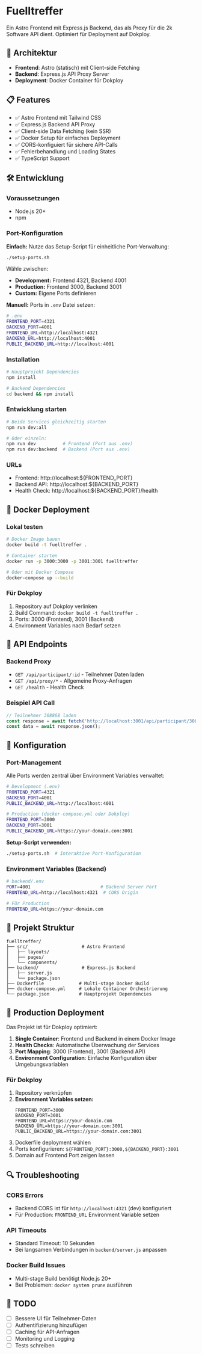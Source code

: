 # Fuelltreffer

Ein Astro Frontend mit Express.js Backend, das als Proxy für die 2k Software API dient. Optimiert für Deployment auf Dokploy.

## 🚀 Architektur

- **Frontend**: Astro (statisch) mit Client-side Fetching
- **Backend**: Express.js API Proxy Server  
- **Deployment**: Docker Container für Dokploy

## 📋 Features

- ✅ Astro Frontend mit Tailwind CSS
- ✅ Express.js Backend API Proxy
- ✅ Client-side Data Fetching (kein SSR)
- ✅ Docker Setup für einfaches Deployment
- ✅ CORS-konfiguiert für sichere API-Calls
- ✅ Fehlerbehandlung und Loading States
- ✅ TypeScript Support

## 🛠️ Entwicklung

### Voraussetzungen

- Node.js 20+
- npm

### Port-Konfiguration

**Einfach:** Nutze das Setup-Script für einheitliche Port-Verwaltung:

```bash
./setup-ports.sh
```

Wähle zwischen:
- **Development:** Frontend 4321, Backend 4001
- **Production:** Frontend 3000, Backend 3001  
- **Custom:** Eigene Ports definieren

**Manuell:** Ports in `.env` Datei setzen:

```bash
# .env
FRONTEND_PORT=4321
BACKEND_PORT=4001
FRONTEND_URL=http://localhost:4321
BACKEND_URL=http://localhost:4001
PUBLIC_BACKEND_URL=http://localhost:4001
```

### Installation

```bash
# Hauptprojekt Dependencies
npm install

# Backend Dependencies  
cd backend && npm install
```

### Entwicklung starten

```bash
# Beide Services gleichzeitig starten
npm run dev:all

# Oder einzeln:
npm run dev          # Frontend (Port aus .env)
npm run dev:backend  # Backend (Port aus .env)
```

### URLs

- Frontend: http://localhost:${FRONTEND_PORT}
- Backend API: http://localhost:${BACKEND_PORT}
- Health Check: http://localhost:${BACKEND_PORT}/health

## 🐳 Docker Deployment

### Lokal testen

```bash
# Docker Image bauen
docker build -t fuelltreffer .

# Container starten
docker run -p 3000:3000 -p 3001:3001 fuelltreffer

# Oder mit Docker Compose
docker-compose up --build
```

### Für Dokploy

1. Repository auf Dokploy verlinken
2. Build Command: `docker build -t fuelltreffer .`
3. Ports: 3000 (Frontend), 3001 (Backend)
4. Environment Variables nach Bedarf setzen

## 📡 API Endpoints

### Backend Proxy

- `GET /api/participant/:id` - Teilnehmer Daten laden
- `GET /api/proxy/*` - Allgemeine Proxy-Anfragen
- `GET /health` - Health Check

### Beispiel API Call

```javascript
// Teilnehmer 308868 laden
const response = await fetch('http://localhost:3001/api/participant/308868');
const data = await response.json();
```

## 🔧 Konfiguration

### Port-Management

Alle Ports werden zentral über Environment Variables verwaltet:

```bash
# Development (.env)
FRONTEND_PORT=4321
BACKEND_PORT=4001
PUBLIC_BACKEND_URL=http://localhost:4001

# Production (docker-compose.yml oder Dokploy)
FRONTEND_PORT=3000
BACKEND_PORT=3001
PUBLIC_BACKEND_URL=https://your-domain.com:3001
```

**Setup-Script verwenden:**
```bash
./setup-ports.sh  # Interaktive Port-Konfiguration
```

### Environment Variables (Backend)

```bash
# backend/.env
PORT=4001                          # Backend Server Port
FRONTEND_URL=http://localhost:4321  # CORS Origin

# Für Production
FRONTEND_URL=https://your-domain.com
```

## 📁 Projekt Struktur

```
fuelltreffer/
├── src/                    # Astro Frontend
│   ├── layouts/
│   ├── pages/
│   └── components/
├── backend/                # Express.js Backend
│   ├── server.js
│   └── package.json
├── Dockerfile             # Multi-stage Docker Build
├── docker-compose.yml     # Lokale Container Orchestrierung
└── package.json           # Hauptprojekt Dependencies
```

## 🚀 Production Deployment

Das Projekt ist für Dokploy optimiert:

1. **Single Container**: Frontend und Backend in einem Docker Image
2. **Health Checks**: Automatische Überwachung der Services
3. **Port Mapping**: 3000 (Frontend), 3001 (Backend API)
4. **Environment Configuration**: Einfache Konfiguration über Umgebungsvariablen

### Für Dokploy

1. Repository verknüpfen
2. **Environment Variables setzen:**
   ```
   FRONTEND_PORT=3000
   BACKEND_PORT=3001
   FRONTEND_URL=https://your-domain.com
   BACKEND_URL=https://your-domain.com:3001
   PUBLIC_BACKEND_URL=https://your-domain.com:3001
   ```
3. Dockerfile deployment wählen
4. Ports konfigurieren: `${FRONTEND_PORT}:3000,${BACKEND_PORT}:3001`
5. Domain auf Frontend Port zeigen lassen

## 🔍 Troubleshooting

### CORS Errors
- Backend CORS ist für `http://localhost:4321` (dev) konfiguriert
- Für Production: `FRONTEND_URL` Environment Variable setzen

### API Timeouts
- Standard Timeout: 10 Sekunden
- Bei langsamen Verbindungen in `backend/server.js` anpassen

### Docker Build Issues
- Multi-stage Build benötigt Node.js 20+
- Bei Problemen: `docker system prune` ausführen

## 📝 TODO

- [ ] Bessere UI für Teilnehmer-Daten
- [ ] Authentifizierung hinzufügen
- [ ] Caching für API-Anfragen
- [ ] Monitoring und Logging
- [ ] Tests schreiben